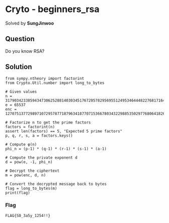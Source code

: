 # Cryto - beginners_rsa
Solved by **SungJinwoo**

## Question
Do you know RSA?

## Solution
```
from sympy.ntheory import factorint
from Crypto.Util.number import long_to_bytes

# Given values
n = 317903423385943473062528814030345176720578295695512495346444822768171649361480819163749494400347
e = 65537
enc = 127075137729897107295787718796341877071536678034322988535029776806418266591167534816788125330265

# Factorize n to get the prime factors
factors = factorint(n)
assert len(factors) == 5, "Expected 5 prime factors"
p, q, r, s, a = factors.keys()

# Compute φ(n)
phi_n = (p-1) * (q-1) * (r-1) * (s-1) * (a-1)

# Compute the private exponent d
d = pow(e, -1, phi_n)

# Decrypt the ciphertext
m = pow(enc, d, n)

# Convert the decrypted message back to bytes
flag = long_to_bytes(m)
print(flag)
```

### Flag
`FLAG{S0_3a5y_1254!!}`
